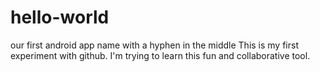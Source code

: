 # hello-world
our first android app name with a hyphen in the middle
This is my first experiment with github.  I'm trying to learn this fun and collaborative tool.
